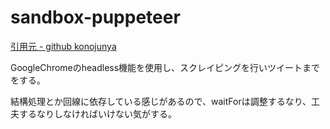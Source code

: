 # sandbox-puppeteer

[引用元 - github konojunya](https://github.com/konojunya/tweet-use-puppeteer)

GoogleChromeのheadless機能を使用し、スクレイピングを行いツイートまでをする。

結構処理とか回線に依存している感じがあるので、waitForは調整するなり、工夫するなりしなければいけない気がする。
